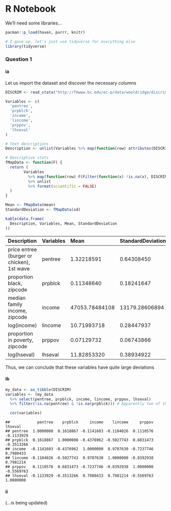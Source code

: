 R Notebook
================

We’ll need some libraries…

``` r
pacman::p_load(haven, purrr, knitr)

# I gave up, let's just use tidyverse for everything else
library(tidyverse)
```

### Question 1

#### ia

Let us import the dataset and discover the necessary columns

``` r
DISCRIM <- read_stata("http://fmwww.bc.edu/ec-p/data/wooldridge/discrim.dta")

Variables <- c(
  'pentree',
  'prpblck',
  'income',
  'lincome',
  'prppov',
  'lhseval'
)

# Text descriptions
Description <- unlist(Variables %>% map(function(row) attributes(DISCRIM[[row]])$label))

# Descriptive stats
fMapData <- function(F) {
  return (
        Variables
          %>% map(function(row) F(Filter(function(x) !is.na(x), DISCRIM[[row]])))
          %>% unlist
          %>% format(scientific = FALSE)
  )
}

Mean <- fMapData(mean)
StandardDeviation <- fMapData(sd)

kable(data.frame(
  Description, Variables, Mean, StandardDeviation
))
```

| Description                                | Variables | Mean           | StandardDeviation |
|:-------------------------------------------|:----------|:---------------|:------------------|
| price entree (burger or chicken), 1st wave | pentree   | 1.32218591     | 0.64308450        |
| proportion black, zipcode                  | prpblck   | 0.11348640     | 0.18241647        |
| median family income, zipcode              | income    | 47053.78484108 | 13179.28606894    |
| log(income)                                | lincome   | 10.71993718    | 0.28447937        |
| proportion in poverty, zipcode             | prppov    | 0.07129732     | 0.06743866        |
| log(hseval)                                | lhseval   | 11.82853320    | 0.38934922        |

Thus, we can conclude that these variables have quite large deviations

#### ib

``` r
my_data <- as_tibble(DISCRIM)
variables <- (my_data
  %>% select(pentree, prpblck, income, lincome, prppov, lhseval)
  %>% filter(!is.na(pentree) & !is.na(prpblck))) # Apparently two of these is enough

  cor(variables)
```

    ##            pentree    prpblck     income    lincome     prppov    lhseval
    ## pentree  1.0000000  0.1618867 -0.1141603 -0.1104026  0.1110576 -0.1133929
    ## prpblck  0.1618867  1.0000000 -0.4376962 -0.5027743  0.6831473 -0.3513266
    ## income  -0.1141603 -0.4376962  1.0000000  0.9707630 -0.7237746  0.7980433
    ## lincome -0.1104026 -0.5027743  0.9707630  1.0000000 -0.8392938  0.7981214
    ## prppov   0.1110576  0.6831473 -0.7237746 -0.8392938  1.0000000 -0.5569763
    ## lhseval -0.1133929 -0.3513266  0.7980433  0.7981214 -0.5569763  1.0000000

#### ii

(…is being updated)
